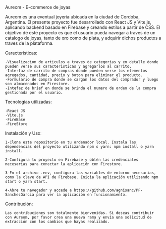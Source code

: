 Aureom - E-commerce de joyas

Aureom es una eventual joyeria ubicada en la ciudad de Cordoba, Argentina. El presente proyecto fue desarrollado con React JS y Vite.js, aplicando backend basado en Firebase y creando estilos a partir de CSS. El objetivo de este proyecto es que el usuario pueda navegar a traves de un catalogo de joyas, tanto de oro como de plata, y adquirir dichos productos a traves de la plataforma.

Caracteristicas:

    -Visualizacion de articulos a traves de categorias y en detalle donde pueden verse sus caracteristicas y agregarlos al carrito.
    -Interfaz de carrito de compras donde pueden verse los elementos agregados, cantidad, precio y boton para eliminar el producto.
    -Formulario de compra donde se cargan los datos del comprador y luego son almacenados en Firestore.
    -Intefaz de brief en donde se brinda el numero de orden de la compra gestionada por el usuario.

Tecnologias utilizadas:

    -React JS
    -Vite.js
    -FireBase
    -FireStore

Instalación y Uso:

    1-Clona este repositorio en tu ordenador local. Instala las dependencias del proyecto utilizando npm o yarn: npm install o yarn install.

    2-Configura tu proyecto en Firebase y obtén las credenciales necesarias para conectar la aplicación con Firestore.

    3-En el archivo .env, configura las variables de entorno necesarias, como la clave de API de Firebase. Inicia la aplicación utilizando npm start o yarn start.

    4-Abre tu navegador y accede a https://github.com/agnisanc/PF-SanchezGarcia para ver la aplicación en funcionamiento.

Contribución:

    Las contribuciones son totalmente bienvenidas. Si deseas contribuir con Aureom, por favor crea una nueva rama y envía una solicitud de extracción con los cambios que hayas realizado.
